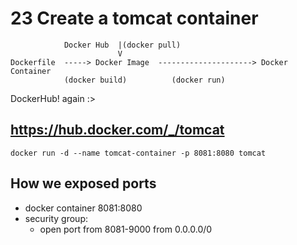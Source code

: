 # 23 Create a tomcat container


```
            Docker Hub  |(docker pull)
                        V
Dockerfile  -----> Docker Image  ---------------------> Docker Container
            (docker build)          (docker run)

```

DockerHub! again :>

## https://hub.docker.com/_/tomcat

`docker run -d --name tomcat-container -p 8081:8080 tomcat` 

## How we exposed ports

- docker container 8081:8080
- security group:
  - open port from 8081-9000 from 0.0.0.0/0